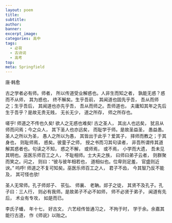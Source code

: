 ```yaml
---
layout: poem
title: 
subtitle: 
author: 
banner: 
excerpt_image: 
categories: 高中
tags:
  - 必背
  - 古诗词
  - 高考
top: 
meta: Springfield
---
```


唐·韩愈

古之学者必有师。师者， 所以传道受业解惑也。人非生而知之者， 孰能无惑？惑而不从师， 其为惑也， 终不解矣。生乎吾前， 其闻道也固先乎吾， 吾从而师之；生乎吾后， 其闻道也亦先乎吾， 吾从而师之。吾师道也， 夫庸知其年之先后生于吾乎？是故无贵无贱， 无长无少， 道之所存， 师之所存也。

嗟乎! 师道之不传也久矣! 欲人之无惑也难矣! 古之圣人， 其出人也远矣， 犹且从师而问焉；今之众人， 其下圣人也亦远矣， 而耻学于师。是故圣益圣， 愚益愚。圣人之所以为圣， 愚人之所以为愚， 其皆出于此乎？爱其子， 择师而教之；于其身也， 则耻师焉， 惑矣。彼童子之师， 授之书而习其句读者， 非吾所谓传其道解其惑者也。句读之不知， 惑之不解， 或师焉， 或不焉， 小学而大遗， 吾未见其明也。巫医乐师百工之人， 不耻相师。士大夫之族， 曰师曰弟子云者， 则群聚而笑之。问之， 则曰：“彼与彼年相若也， 道相似也。位卑则足羞， 官盛则近谀。” 呜呼! 师道之不复可知矣。巫医乐师百工之人， 君子不齿， 今其智乃反不能及， 其可怪也欤!

圣人无常师。孔子师郯子、 苌弘、 师襄、 老聃。郯子之徒， 其贤不及孔子。孔子曰：三人行， 则必有我师。是故弟子不必不如师， 师不必贤于弟子， 闻道有先后， 术业有专攻， 如是而已。

李氏子蟠， 年十七， 好古文， 六艺经传皆通习之， 不拘于时， 学于余。余嘉其能行古道， 作《师说》以贻之。